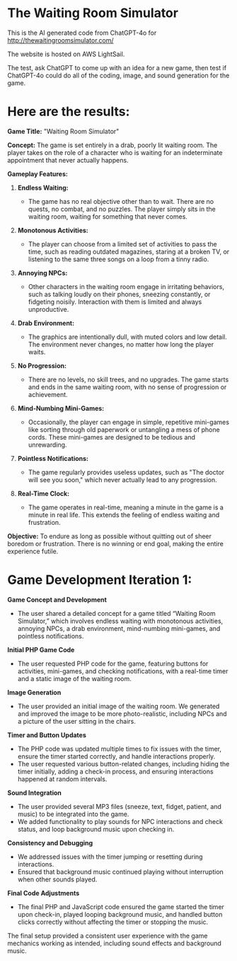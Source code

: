 The Waiting Room Simulator
===============
This is the AI generated code from ChatGPT-4o for http://thewaitingroomsimulator.com/

The website is hosted on AWS LightSail.

The test, ask ChatGPT to come up with an idea for a new game, then test if ChatGPT-4o could do all of the coding, image, and sound generation for the game.

**Here are the results:**
===============

**Game Title:** "Waiting Room Simulator"

**Concept:**
The game is set entirely in a drab, poorly lit waiting room. The player takes on the role of a character who is waiting for an indeterminate appointment that never actually happens.

**Gameplay Features:**

1. **Endless Waiting:**
   - The game has no real objective other than to wait. There are no quests, no combat, and no puzzles. The player simply sits in the waiting room, waiting for something that never comes.

2. **Monotonous Activities:**
   - The player can choose from a limited set of activities to pass the time, such as reading outdated magazines, staring at a broken TV, or listening to the same three songs on a loop from a tinny radio.

3. **Annoying NPCs:**
   - Other characters in the waiting room engage in irritating behaviors, such as talking loudly on their phones, sneezing constantly, or fidgeting noisily. Interaction with them is limited and always unproductive.

4. **Drab Environment:**
   - The graphics are intentionally dull, with muted colors and low detail. The environment never changes, no matter how long the player waits.

5. **No Progression:**
   - There are no levels, no skill trees, and no upgrades. The game starts and ends in the same waiting room, with no sense of progression or achievement.

6. **Mind-Numbing Mini-Games:**
   - Occasionally, the player can engage in simple, repetitive mini-games like sorting through old paperwork or untangling a mess of phone cords. These mini-games are designed to be tedious and unrewarding.

7. **Pointless Notifications:**
   - The game regularly provides useless updates, such as "The doctor will see you soon," which never actually lead to any progression.

8. **Real-Time Clock:**
   - The game operates in real-time, meaning a minute in the game is a minute in real life. This extends the feeling of endless waiting and frustration.

**Objective:**
To endure as long as possible without quitting out of sheer boredom or frustration. There is no winning or end goal, making the entire experience futile.

Game Development Iteration 1:
===============

**Game Concept and Development**

* The user shared a detailed concept for a game titled “Waiting Room Simulator,” which involves endless waiting with monotonous activities, annoying NPCs, a drab environment, mind-numbing mini-games, and pointless notifications.

**Initial PHP Game Code**

* The user requested PHP code for the game, featuring buttons for activities, mini-games, and checking notifications, with a real-time timer and a static image of the waiting room.

**Image Generation**

* The user provided an initial image of the waiting room. We generated and improved the image to be more photo-realistic, including NPCs and a picture of the user sitting in the chairs.

**Timer and Button Updates**

* The PHP code was updated multiple times to fix issues with the timer, ensure the timer started correctly, and handle interactions properly.
* The user requested various button-related changes, including hiding the timer initially, adding a check-in process, and ensuring interactions happened at random intervals.

**Sound Integration**

* The user provided several MP3 files (sneeze, text, fidget, patient, and music) to be integrated into the game.
* We added functionality to play sounds for NPC interactions and check status, and loop background music upon checking in.

**Consistency and Debugging**

* We addressed issues with the timer jumping or resetting during interactions.
* Ensured that background music continued playing without interruption when other sounds played.

**Final Code Adjustments**

* The final PHP and JavaScript code ensured the game started the timer upon check-in, played looping background music, and handled button clicks correctly without affecting the timer or stopping the music.

The final setup provided a consistent user experience with the game mechanics working as intended, including sound effects and background music.
